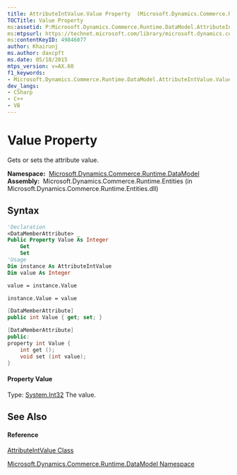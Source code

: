 ```yaml
---
title: AttributeIntValue.Value Property  (Microsoft.Dynamics.Commerce.Runtime.DataModel)
TOCTitle: Value Property
ms:assetid: P:Microsoft.Dynamics.Commerce.Runtime.DataModel.AttributeIntValue.Value
ms:mtpsurl: https://technet.microsoft.com/library/microsoft.dynamics.commerce.runtime.datamodel.attributeintvalue.value(v=AX.60)
ms:contentKeyID: 49846077
author: Khairunj
ms.author: daxcpft
ms.date: 05/18/2015
mtps_version: v=AX.60
f1_keywords:
- Microsoft.Dynamics.Commerce.Runtime.DataModel.AttributeIntValue.Value
dev_langs:
- CSharp
- C++
- VB
---
```


# Value Property

Gets or sets the attribute value.

**Namespace:**  [Microsoft.Dynamics.Commerce.Runtime.DataModel](microsoft-dynamics-commerce-runtime-datamodel-namespace.md)  
**Assembly:**  Microsoft.Dynamics.Commerce.Runtime.Entities (in Microsoft.Dynamics.Commerce.Runtime.Entities.dll)

## Syntax

``` vb
'Declaration
<DataMemberAttribute> _
Public Property Value As Integer
    Get
    Set
'Usage
Dim instance As AttributeIntValue
Dim value As Integer

value = instance.Value

instance.Value = value
```

``` csharp
[DataMemberAttribute]
public int Value { get; set; }
```

``` c++
[DataMemberAttribute]
public:
property int Value {
    int get ();
    void set (int value);
}
```

#### Property Value

Type: [System.Int32](https://technet.microsoft.com/library/td2s409d\(v=ax.60\))  
The value.  

## See Also

#### Reference

[AttributeIntValue Class](attributeintvalue-class-microsoft-dynamics-commerce-runtime-datamodel.md)

[Microsoft.Dynamics.Commerce.Runtime.DataModel Namespace](microsoft-dynamics-commerce-runtime-datamodel-namespace.md)

